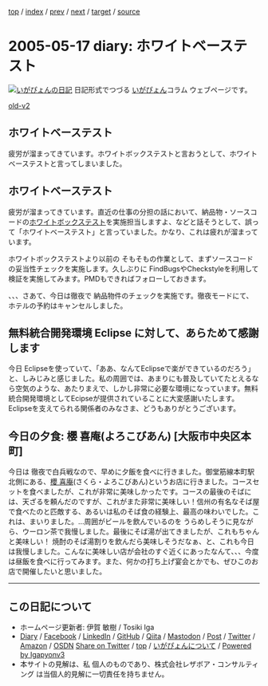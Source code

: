 [top](../index.html) 
 / [index](index.html) 
 / [prev](ig050516.html) 
 / [next](ig050518.html) 
 / [target](https://www.igapyon.jp/igapyon/diary/2005/ig050517.html) 
 / [source](https://github.com/igapyon/diary/blob/master/2005/ig050517.src.md) 

2005-05-17 diary: ホワイトベーステスト
=====================================================================================================
[![いがぴょんの日記](https://www.igapyon.jp/igapyon/diary/images/iga202308_256.jpg "いがぴょん")](https://www.igapyon.jp/igapyon/diary/memo/memoigapyon.html) 日記形式でつづる [いがぴょん](https://www.igapyon.jp/igapyon/diary/memo/memoigapyon.html)コラム ウェブページです。

[old-v2](ig050517-orig.html)

## ホワイトベーステスト

疲労が溜まってきています。ホワイトボックステストと言おうとして、ホワイトベーステストと言ってしまいました。


## ホワイトベーステスト

疲労が溜まってきています。直近の仕事の分担の話において、納品物・ソースコードの[ホワイトボックステスト](http://www.itmedia.co.jp/dict/software/develop/test/03270.html)を実施担当しますよ、などと話そうとして、誤って「ホワイトベーステスト」と言っていました。かなり、これは疲れが溜まっています。

ホワイトボックステストより以前の そもそもの作業として、まずソースコードの妥当性チェックを実施します。久しぶりに FindBugsやCheckstyleを利用して検証を実施してみます。PMDもできればフォローしておきます。

、、、さあて、今日は徹夜で 納品物件のチェックを実施です。徹夜モードにて、ホテルの予約はキャンセルしました。

## 無料統合開発環境 Eclipse に対して、あらためて感謝します

今日 Eclipseを使っていて、「ああ、なんてEclipseで楽ができているのだろう」と、しみじみと感じました。私の周囲では、あまりにも普及していてたとえるなら空気のような、あたりまえで、しかし非常に必要な環境になっています。無料統合開発環境としてEcipseが提供されていることに大変感謝いたします。Eclipseを支えてられる関係者のみなさま、どうもありがとうございます。

## 今日の夕食: 櫻 喜庵(よろこびあん) [大阪市中央区本町]

今日は 徹夜で白兵戦なので、早めに夕飯を食べに行きました。御堂筋線本町駅北側にある、[櫻 喜庵](http://r.gnavi.co.jp/k339600/)(さくら・よろこびあん)というお店に行きました。コースセットを食べましたが、これが非常に美味しかったです。コースの最後のそばには、天ざるを頼んだのですが、これがまた非常に美味しい！信州の有名なそば屋で食べたのと匹敵する、あるいは私のそば食の経験上、最高の味わいでした。これは、まいりました。…周囲がビールを飲んでいるのを うらめしそうに見ながら、ウーロン茶で我慢しました。最後にそば湯が出てきましたが、これもちゃんと美味しい！ 焼酎のそば湯割りを飲んだら美味しそうだなぁ、と、これも今日は我慢しました。こんなに美味しい店が会社のすぐ近くにあったなんて、、、今度は昼飯を食べに行ってみます。また、何かの打ち上げ宴会とかでも、ぜひこのお店で開催したいと思いました。


----------------------------------------------------------------------------------------------------

## この日記について

* ホームページ更新者: 伊賀 敏樹 / Tosiki Iga
* [Diary](https://www.igapyon.jp/igapyon/diary/) / [Facebook](https://www.facebook.com/igapyon) / [LinkedIn](https://www.linkedin.com/in/toshikiiga) / [GitHub](https://github.com/igapyon) / [Qiita](https://qiita.com/igapyon) / [Mastodon](https://social.vivaldi.net/@igapyon) / [Post](https://post.news/igapyon) / [Twitter](https://twitter.com/ToshikiIga) / [Amazon](https://www.amazon.co.jp/%E4%BC%8A%E8%B3%80-%E6%95%8F%E6%A8%B9/e/B004LTQWCQ) / [OSDN](https://ja.osdn.net/users/iga/)
[Share on Twitter](https://twitter.com/intent/tweet?hashtags=igapyon%2Cdiary%2C%E3%81%84%E3%81%8C%E3%81%B4%E3%82%87%E3%82%93&text=%E3%83%9B%E3%83%AF%E3%82%A4%E3%83%88%E3%83%99%E3%83%BC%E3%82%B9%E3%83%86%E3%82%B9%E3%83%88&url=https%3A%2F%2Fwww.igapyon.jp%2Figapyon%2Fdiary%2F2005%2Fig050517.html) / [top](../index.html) / [いがぴょんについて](https://www.igapyon.jp/igapyon/diary/memo/memoigapyon.html) / [Powered by Igapyonv3](https://github.com/igapyon/igapyonv3)
* 本サイトの見解は、私 個人のものであり、株式会社レザボア・コンサルティング は当個人的見解に一切責任を持ちません。 

